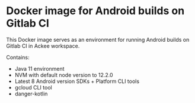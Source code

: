 # Docker image for Android builds on Gitlab CI

This Docker image serves as an environment for running Android builds on Gitlab CI in Ackee workspace.

Contains:
- Java 11 environment
- NVM with default node version to 12.2.0
- Latest 8 Android version SDKs + Platform CLI tools
- gcloud CLI tool
- danger-kotlin 

